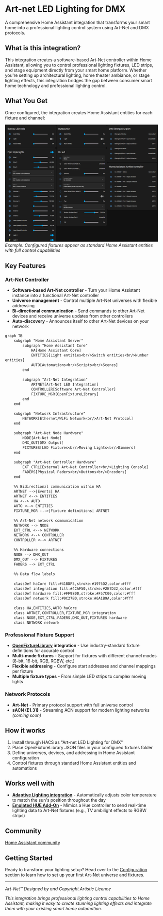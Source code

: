 # Art-net LED Lighting for DMX

A comprehensive Home Assistant integration that transforms your smart home into a professional lighting control system using Art-Net and DMX protocols.

## What is this integration?

This integration creates a software-based Art-Net controller within Home Assistant, allowing you to control professional lighting fixtures, LED strips, and stage equipment directly from your smart home platform. Whether you're setting up architectural lighting, home theater ambiance, or stage lighting effects, this integration bridges the gap between consumer smart home technology and professional lighting control.

## What You Get

Once configured, the integration creates Home Assistant entities for each fixture and channel:

![Integration Entities](Entities.png)
*Example: Configured fixtures appear as standard Home Assistant entities with full control capabilities*

## Key Features

### Art-Net Controller
- **Software-based Art-Net controller** - Turn your Home Assistant instance into a functional Art-Net controller
- **Universe management** - Control multiple Art-Net universes with flexible addressing
- **Bi-directional communication** - Send commands to other Art-Net devices and receive universe updates from other controllers
- **Auto-discovery** - Announces itself to other Art-Net devices on your network

```mermaid
graph TB
    subgraph "Home Assistant Server"
        subgraph "Home Assistant Core"
            HA[Home Assistant Core]
            ENTITIES[Light entities<br/>Switch entities<br/>Number entities]
            AUTO[Automations<br/>Scripts<br/>Scenes]
        end
        
        subgraph "Art-Net Integration"
            ARTNET[Art-Net LED Integration]
            CONTROLLER[Software Art-Net Controller]
            FIXTURE_MGR[OpenFixtureLibrary]
        end
    end
    
    subgraph "Network Infrastructure"
        NETWORK[Ethernet/WiFi Network<br/>Art-Net Protocol]
    end
    
    subgraph "Art-Net Node Hardware"
        NODE[Art-Net Node]
        DMX_OUT[DMX Output]
        FIXTURES[LED Fixtures<br/>Moving Lights<br/>Dimmers]
    end
    
    subgraph "Art-Net Controller Hardware"
        EXT_CTRL[External Art-Net Controller<br/>Lighting Console]
        FADERS[Physical Faders<br/>Buttons<br/>Encoders]
    end
    
    %% Bidirectional communication within HA
    ARTNET -->|Events| HA 
    ARTNET <--> ENTITIES
    HA <--> AUTO
    AUTO <--> ENTITIES
    FIXTURE_MGR -.->|Fixture definitions| ARTNET
    
    %% Art-Net network communication
    NETWORK --> NODE
    EXT_CTRL <--> NETWORK
    NETWORK <--> CONTROLLER
    CONTROLLER <--> ARTNET
    
    %% Hardware connections
    NODE --> DMX_OUT
    DMX_OUT --> FIXTURES
    FADERS --> EXT_CTRL
    
    %% Data flow labels
    
    classDef haCore fill:#41BDF5,stroke:#1976D2,color:#fff
    classDef integration fill:#4CAF50,stroke:#2E7D32,color:#fff
    classDef hardware fill:#FF9800,stroke:#F57C00,color:#fff
    classDef network fill:#9C27B0,stroke:#6A1B9A,color:#fff
    
    class HA,ENTITIES,AUTO haCore
    class ARTNET,CONTROLLER,FIXTURE_MGR integration
    class NODE,EXT_CTRL,FADERS,DMX_OUT,FIXTURES hardware
    class NETWORK network
```

### Professional Fixture Support
- **[OpenFixtureLibrary](https://open-fixture-library.org/) integration** - Use industry-standard fixture definitions for accurate control
- **Multi-mode fixtures** - Support for fixtures with different channel modes (8-bit, 16-bit, RGB, RGBW, etc.)
- **Flexible addressing** - Configure start addresses and channel mappings per fixture
- **Multiple fixture types** - From simple LED strips to complex moving lights

### Network Protocols
- **Art-Net** - Primary protocol support with full universe control
- **sACN (E1.31)** - Streaming ACN support for modern lighting networks *(coming soon)*

## How it works

1. Install through HACS as "Art-net LED Lighting for DMX"
2. Place OpenFixtureLibrary JSON files in your configured fixtures folder
3. Define universes, devices, and addressing in Home Assistant configuration
4. Control fixtures through standard Home Assistant entities and automations

## Works well with

- **[Adaptive Lighting integration](https://github.com/basnijholt/adaptive-lighting)** - Automatically adjusts color temperature to match the sun's position throughout the day
- **[Emulated HUE Add-On](https://github.com/hass-emulated-hue/core)** - Mimics a Hue controller to send real-time lighting data to Art-Net fixtures (e.g., TV ambilight effects to RGBW strips)

## Community

[Home Assistant community](https://community.home-assistant.io/t/dmx-lighting/2248)

## Getting Started

Ready to transform your lighting setup? Head over to the [Configuration](config.md) section to learn how to set up your first Art-Net universe and fixtures.

---

*Art-Net™ Designed by and Copyright Artistic Licence*

*This integration brings professional lighting control capabilities to Home Assistant, making it easy to create stunning lighting effects and integrate them with your existing smart home automation.*